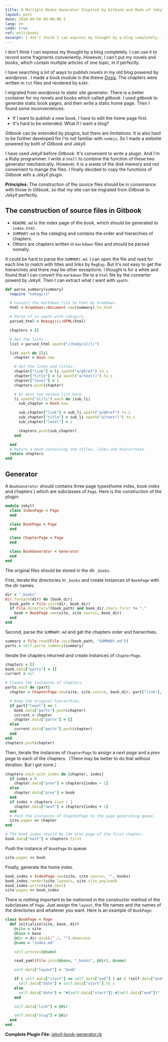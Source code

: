 ```yaml
---
title: A Multiple Books Generator Inspired by Gitbook and Made of Jekyll
layout: post
date: 2018-09-08 00:00:00 Z
lang: en
code: true
ref: multibooks
excerpt: I don't think I can express my thought by a blog completely. I can use it to record some fragments conveniently. However, I can't put my novels and books, which contain multiple articles of one topic, in it perfectly.
---
```


I don't think I can express my thought by a blog completely. I can use it to record some fragments conveniently. However, I can't put my novels and books, which contain multiple articles of one topic, in it perfectly.

I have searching a lot of ways to publish novels in my old blog powered by *wordpress* . I made a book module in the theme [Dysis](https://github.com/erlzhang/dysis). The chapters were written in `txt` files and rendered by `AJAX`.

I migrated from *wordpress* to *static site generator*. There is a better container for my novels and books which called *gitbook*. I used *gitbook* to generate static book pages, and then write a static home page. Then I found some inconveniences:

- If I want to publish a new book, I have to edit the home page first.
- It's hard to be extended. What if I want a blog?

*Gitbook* can be extended by plugins, but there are limitations. It is also hard to be further developed for  I'm not familiar with `nodejs`. So I made a website powered by both of *Gitbook* and *Jekyll*.

I have used *Jekyll* before *Gitbook*. It's convenient to write a plugin. And I'm a *Ruby* programmer. I write a `shell` to combine the function of these two generator mechanically. However, it is a waste of the disk memory and not convenient to mange the files. I finally decided to copy the functions of *Gitbook* with a *Jekyll*  plugin.

**Principles:** The construction of the source files should be in consonance with those in *Gitbook*,  so that my site can be migrated from *Gitbook* to *Jekyll* perfectly.

## The construction of source files in Gitbook

- `README.md` is the index page of the book, which should be generated to `index.html`.
- `SUMMARY.md` is the categlog and contains the order and hierarchies of chapters.
- Others are chapters written in `markdown` files and should be parsed nomally.

It could be hard to parse the `SUMMARY.md`. I can open the file and read for each line to match with titles and links by `RegExp`. But it's not easy to get the hierarchies and there may be other exceptions. I thought is for a while and found that I can convert the `markdown` file to a `html` file by the converter powerd by *Jekyll*. Then I can extract what I want with `xpath`.

```ruby
def parse_summary(summary)
  require "nokogiri"

  # Convert the markdown file to html by kramdown.
  html = Kramdown::Document.new(summary).to_html

  # Parse it in xpath with nokogiri.
  parsed_html = Nokogiri::HTML(html)

  chapters = []

  # Get the lists.
  list = parsed_html.xpath("//body/ul/li")

  list.each do |li|
    chapter = Hash.new

    # Get the links and titles.
    chapter["link"] = li.xpath("a/@href").to_s
    chapter["title"] = li.xpath("a/text()").to_s
    chapter["level"] = 1
    chapters.push(chapter)

    # At most two nested list here.
    li.xpath("ul/li").each do |sub_li|
      sub_chapter = Hash.new

      sub_chapter["link"] = sub_li.xpath("a/@href").to_s
      sub_chapter["title"] = sub_li.xpath("a/text()").to_s
      sub_chapter["level"] = 2

      chapters.push(sub_chapter)
    end

  end
  # Return a Hash containing the titles, links and hierarchies.
  return chapters
end
```

## Generator

A `BookGenerator` should contains three page types(home index, book index and chapters ) which are subclasses of `Page`. Here is the construction of the plugin:

```ruby
module jekyll
  class IndexPage < Page
  end

  class BookPage < Page
  end

  class ChapterPage < Page
  end

  class BookGenerator < Generator
  end
end
```

The original files should be stored in the dir `_books`.

Frist, iterate the directories in `_books` and create instances of `BookPage` with the dir names.

```ruby
dir = "_books"
Dir.foreach(dir) do |book_dir|
  book_path = File.join(dir, book_dir)
  if File.directory?(book_path) and book_dir.chars.first != "."
    book = BookPage.new(site, site.source, book_dir)
  end
end
```

Second, parse the `SUMMARY.md` and get the chapters order and hierarchies.

```ruby
summary = File.read(File.join(book_path, "SUMMARY.md"))
parts = self.parse_summary(summary)
```

Iterate the chapters returned and create instances of `ChapterPage`.

```ruby
chapters = []
book.data["parts"] = []
current = nil

# Create the instances of chapters.
parts.each do |part|
  chapter = ChapterPage.new(site, site.source, book_dir, part["link"], book, part)

  # Keep the original hierarchies.
  if part["level"] == 1
    book.data["parts"].push(chapter)
    current = chapter
    chapter.data["parts"] = []
  else
    current.data["parts"].push(chapter)
  end
end
chapters.push(chapter)
```

Then, iterate the instances of `ChapterPage` to assign a *next page* and a *prev page* to each of the chapters.（There may be better to do that without iteration. But I got none.）

```ruby
chapters.each_with_index do |chapter, index|
  if index > 0
    chapter.data["prev"] = chapters[index - 1]
  else
    chapter.data["prev"] = book
  end
  if index < chapters.size - 1
    chapter.data["next"] = chapters[index + 1]
  end
  # Push the instances of ChapterPage to the page generating queue.
  site.pages << chapter
end

# The book index should be the prev page of the first chapter.
book.data["next"] = chapters.first
```

Push the instance of `BookPage` to queue.

```ruby
site.pages << book
```

Finally, generate the home index.

```ruby
book_index = IndexPage.new(site, site.source, "", books)
book_index.render(site.layouts, site.site_payload)
book_index.write(site.dest)
site.pages << book_index
```

There is nothing important to be metioned in the constructor method of the subclasses of `Page`. Just assign the `layout`, the file names and the names of the directories and whatever you want. Here is an example of `BookPage`:

```ruby
class BookPage < Page
  def initialize(site, base, dir)
    @site = site
    @base = base
    @dir = dir.gsub(/^_/, "").downcase
    @name = "index.md"

    self.process(@name)

    read_yaml(File.join(@base, "_books", @dir), @name)

    self.data["layout"] = 'book'

    if ( self.data["start"] == self.data["end"] ) or ( !self.data["end"] )
      self.data["date"] = self.data["start"].to_s
    else
      self.data["date"] = "#{self.data["start"]}-#{self.data["end"]}"
    end

    self.data["link"] = @dir

    self.data["slug"] = @dir
  end
end
```

**Complete Plugin File:** [jekyll-book-generator.rb](https://github.com/erlzhang/persephone/blob/master/_plugins/jekyll-book-generator.rb)
